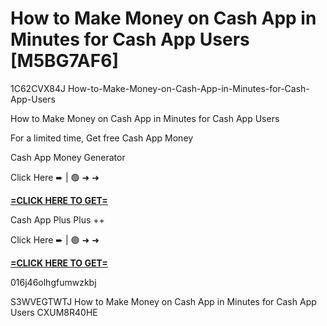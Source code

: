 # How to Make Money on Cash App in Minutes for Cash App Users [M5BG7AF6]

1C62CVX84J How-to-Make-Money-on-Cash-App-in-Minutes-for-Cash-App-Users

How to Make Money on Cash App in Minutes for Cash App Users

For a limited time, Get free Cash App Money

Cash App Money Generator

Click Here ➨ | 🟢 ➜ ➜ 

**[=CLICK HERE TO GET=](https://www.google.com/url?q=https%3A%2F%2Fappbitly.com%2FIVqWW)**

Cash App Plus Plus ++

Click Here ➨ | 🟢 ➜ ➜ 

**[=CLICK HERE TO GET=](https://www.google.com/url?q=https%3A%2F%2Fappbitly.com%2FaeCym)**

016j46olhgfumwzkbj

 S3WVEGTWTJ How to Make Money on Cash App in Minutes for Cash App Users CXUM8R40HE


